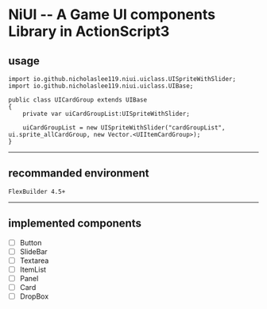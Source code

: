 NiUI -- A Game UI components Library in ActionScript3
========
## usage
```
import io.github.nicholaslee119.niui.uiclass.UISpriteWithSlider;
import io.github.nicholaslee119.niui.uiclass.UIBase;

public class UICardGroup extends UIBase
{
    private var uiCardGroupList:UISpriteWithSlider;

    uiCardGroupList = new UISpriteWithSlider("cardGroupList", ui.sprite_allCardGroup, new Vector.<UIItemCardGroup>);
}

```
------
## recommanded environment
    FlexBuilder 4.5+
------
## implemented components
- [ ] Button
- [ ] SlideBar
- [ ] Textarea
- [ ] ItemList
- [ ] Panel
- [ ] Card
- [ ] DropBox
